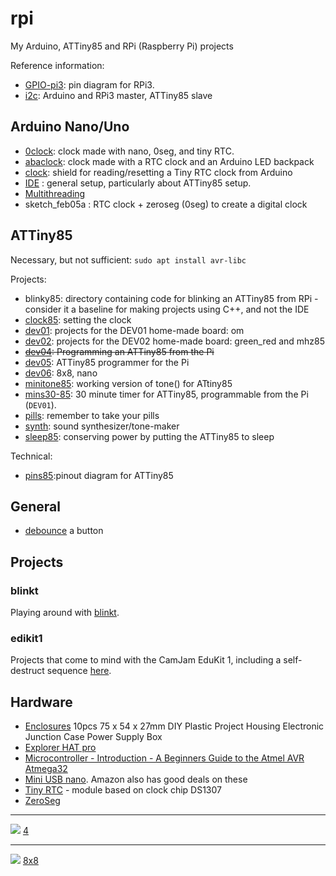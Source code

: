 # rpi
My Arduino, ATTiny85 and RPi (Raspberry Pi) projects

Reference information:


* [GPIO-pi3](GPIO-pi3.md): pin diagram for RPi3.
* [i2c](i2c/README.md): Arduino and RPi3 master, ATTiny85 slave

## Arduino Nano/Uno

* [0clock](0clock/README.md): clock made with nano, 0seg, and tiny RTC.
* [abaclock](abaclock/README.md): clock made with a RTC clock and an Arduino LED backpack
* [clock](clock/README.md): shield for reading/resetting a Tiny RTC clock from Arduino
* [IDE](Arduino-IDE.md) : general setup, particularly about ATTiny85 setup.
* [Multithreading](https://create.arduino.cc/projecthub/reanimationxp/how-to-multithread-an-arduino-protothreading-tutorial-dd2c37)
* sketch_feb05a : RTC clock + zeroseg (0seg) to create a digital clock

## ATTiny85

Necessary, but not sufficient:
```sudo apt install avr-libc```

Projects:
* blinky85: directory containing code for blinking an ATTiny85 from RPi - consider it a baseline for making projects using C++, and not the IDE
* [clock85](clock85.md): setting the clock
* [dev01](dev01/README.md): projects for the DEV01 home-made board: om
* [dev02](dev02/README.md): projects for the DEV02 home-made board: green_red and mhz85
* ~~[dev04](dev04/README.md): Programming an ATTiny85 from the Pi~~
* [dev05](dev05/README.md): ATTiny85 programmer for the Pi
* [dev06](8x8/dev06/README.md): 8x8, nano
* [minitone85](minitone/README.md): working version of tone() for ATtiny85
* [mins30-85](mins30-85/README.md): 30 minute timer for ATTiny85, programmable from the Pi (`DEV01`). 
* [pills](pills/README.mf): remember to take your pills
* [synth](synth/README.md): sound synthesizer/tone-maker
* [sleep85](sleep75/README.md): conserving power by putting the ATTiny85 to sleep

Technical:
* [pins85](pins85.md):pinout diagram for ATTiny85


## General

* [debounce](https://gist.github.com/blippy/430cc73cb50b9e44c3423c2717ab22ee) a button

## Projects

### blinkt

Playing around with [blinkt](blinkt/README.md).

### edikit1

Projects that come to mind with the CamJam EduKit 1, including
a self-destruct sequence [here](edukit1/README.md).




## Hardware

* [Enclosures](https://www.banggood.com/10pcs-75-x-54-x-27mm-DIY-Plastic-Project-Housing-Electronic-Junction-Case-Power-Supply-Box-p-1168741.html?cur_warehouse=CN) 10pcs 75 x 54 x 27mm DIY Plastic Project Housing Electronic Junction Case Power Supply Box 
* [Explorer HAT pro](https://shop.pimoroni.com/products/explorer-hat)
* [Microcontroller - Introduction - A Beginners Guide to the Atmel AVR Atmega32](https://newbiehack.com/MicrocontrollerIntroductionABeginnersGuidetotheAtmelAVRAtmega32.aspx)
* [Mini USB nano](https://www.ebay.co.uk/sch/i.html?_from=R40&_trksid=m570.l1313&_nkw=mini+usb+nano&_sacat=0). Amazon also has good deals on these
* [Tiny RTC](https://www.elecrow.com/wiki/index.php?title=Tiny_RTC) - module based on clock chip DS1307
* [ZeroSeg](zeroseg/README.md)

___

![](4.jpg) [4](4)

___

![](8x8.jpg) [8x8](8x8)
